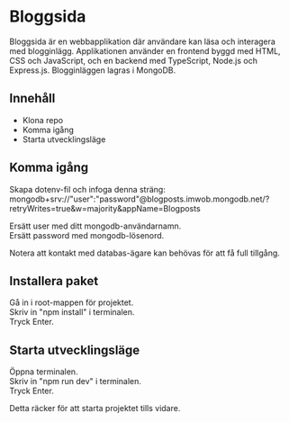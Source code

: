 # Bloggsida

Bloggsida är en webbapplikation där användare kan läsa och interagera med blogginlägg. Applikationen använder en frontend byggd med HTML, CSS och JavaScript, och en backend med TypeScript, Node.js och Express.js. Blogginläggen lagras i MongoDB.

## Innehåll

- Klona repo<br>
- Komma igång<br>
- Starta utvecklingsläge

## Komma igång

Skapa dotenv-fil och infoga denna sträng:<br>
mongodb+srv://"user":"password"@blogposts.imwob.mongodb.net/?retryWrites=true&w=majority&appName=Blogposts

Ersätt user med ditt mongodb-användarnamn.<br>
Ersätt password med mongodb-lösenord.

Notera att kontakt med databas-ägare kan behövas för att få full tillgång.

## Installera paket

Gå in i root-mappen för projektet. <br>
Skriv in "npm install" i terminalen. <br>
Tryck Enter.

## Starta utvecklingsläge

Öppna terminalen. <br>
Skriv in "npm run dev" i terminalen. <br>
Tryck Enter.

Detta räcker för att starta projektet tills vidare.